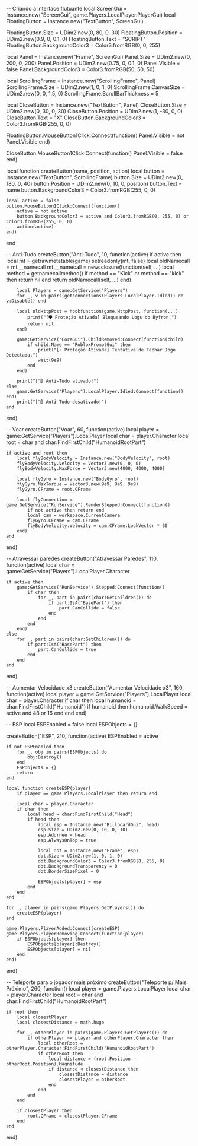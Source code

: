 -- Criando a interface flutuante
local ScreenGui = Instance.new("ScreenGui", game.Players.LocalPlayer.PlayerGui)
local FloatingButton = Instance.new("TextButton", ScreenGui)

FloatingButton.Size = UDim2.new(0, 80, 0, 30)
FloatingButton.Position = UDim2.new(0.9, 0, 0.1, 0)
FloatingButton.Text = "SCRIPT"
FloatingButton.BackgroundColor3 = Color3.fromRGB(0, 0, 255)

local Panel = Instance.new("Frame", ScreenGui)
Panel.Size = UDim2.new(0, 200, 0, 200)
Panel.Position = UDim2.new(0.75, 0, 0.1, 0)
Panel.Visible = false
Panel.BackgroundColor3 = Color3.fromRGB(50, 50, 50)

local ScrollingFrame = Instance.new("ScrollingFrame", Panel)
ScrollingFrame.Size = UDim2.new(1, 0, 1, 0)
ScrollingFrame.CanvasSize = UDim2.new(0, 0, 1.5, 0)
ScrollingFrame.ScrollBarThickness = 5

local CloseButton = Instance.new("TextButton", Panel)
CloseButton.Size = UDim2.new(0, 30, 0, 30)
CloseButton.Position = UDim2.new(1, -30, 0, 0)
CloseButton.Text = "X"
CloseButton.BackgroundColor3 = Color3.fromRGB(255, 0, 0)

FloatingButton.MouseButton1Click:Connect(function()
    Panel.Visible = not Panel.Visible
end)

CloseButton.MouseButton1Click:Connect(function()
    Panel.Visible = false
end)

local function createButton(name, position, action)
    local button = Instance.new("TextButton", ScrollingFrame)
    button.Size = UDim2.new(0, 180, 0, 40)
    button.Position = UDim2.new(0, 10, 0, position)
    button.Text = name
    button.BackgroundColor3 = Color3.fromRGB(255, 0, 0)

    local active = false
    button.MouseButton1Click:Connect(function()
        active = not active
        button.BackgroundColor3 = active and Color3.fromRGB(0, 255, 0) or Color3.fromRGB(255, 0, 0)
        action(active)
    end)
end

-- Anti-Tudo
createButton("Anti-Tudo", 10, function(active)
    if active then
        local mt = getrawmetatable(game)
        setreadonly(mt, false)
        local oldNamecall = mt.__namecall
        mt.__namecall = newcclosure(function(self, ...)
            local method = getnamecallmethod()
            if method == "Kick" or method == "kick" then return nil end
            return oldNamecall(self, ...)
        end)

        local Players = game:GetService("Players")
        for _, v in pairs(getconnections(Players.LocalPlayer.Idled)) do v:Disable() end

        local oldHttpPost = hookfunction(game.HttpPost, function(...)
            print("[🛡️ Proteção Ativada] Bloqueando Logs do Byfron.")
            return nil
        end)

        game:GetService("CoreGui").ChildRemoved:Connect(function(child)
            if child.Name == "RobloxPromptGui" then
                print("[⚠️ Proteção Ativada] Tentativa de Fechar Jogo Detectada.")
                wait(9e9)
            end
        end)

        print("[🔰] Anti-Tudo ativado!")
    else
        game:GetService("Players").LocalPlayer.Idled:Connect(function() end)
        print("[🔰] Anti-Tudo desativado!")
    end
end)

-- Voar
createButton("Voar", 60, function(active)
    local player = game:GetService("Players").LocalPlayer
    local char = player.Character
    local root = char and char:FindFirstChild("HumanoidRootPart")

    if active and root then
        local flyBodyVelocity = Instance.new("BodyVelocity", root)
        flyBodyVelocity.Velocity = Vector3.new(0, 0, 0)
        flyBodyVelocity.MaxForce = Vector3.new(4000, 4000, 4000)

        local flyGyro = Instance.new("BodyGyro", root)
        flyGyro.MaxTorque = Vector3.new(9e9, 9e9, 9e9)
        flyGyro.CFrame = root.CFrame

        local flyConnection = game:GetService("RunService").RenderStepped:Connect(function()
            if not active then return end
            local cam = workspace.CurrentCamera
            flyGyro.CFrame = cam.CFrame
            flyBodyVelocity.Velocity = cam.CFrame.LookVector * 60
        end)
    end
end)

-- Atravessar paredes
createButton("Atravessar Paredes", 110, function(active)
    local char = game:GetService("Players").LocalPlayer.Character

    if active then
        game:GetService("RunService").Stepped:Connect(function()
            if char then
                for _, part in pairs(char:GetChildren()) do
                    if part:IsA("BasePart") then
                        part.CanCollide = false
                    end
                end
            end
        end)
    else
        for _, part in pairs(char:GetChildren()) do
            if part:IsA("BasePart") then
                part.CanCollide = true
            end
        end
    end
end)

-- Aumentar Velocidade x3
createButton("Aumentar Velocidade x3", 160, function(active)
    local player = game:GetService("Players").LocalPlayer
    local char = player.Character
    if char then
        local humanoid = char:FindFirstChild("Humanoid")
        if humanoid then
            humanoid.WalkSpeed = active and 48 or 16
        end
    end
end)

-- ESP
local ESPEnabled = false
local ESPObjects = {}

createButton("ESP", 210, function(active)
    ESPEnabled = active

    if not ESPEnabled then
        for _, obj in pairs(ESPObjects) do
            obj:Destroy()
        end
        ESPObjects = {}
        return
    end

    local function createESP(player)
        if player == game.Players.LocalPlayer then return end

        local char = player.Character
        if char then
            local head = char:FindFirstChild("Head")
            if head then
                local esp = Instance.new("BillboardGui", head)
                esp.Size = UDim2.new(0, 10, 0, 10)
                esp.Adornee = head
                esp.AlwaysOnTop = true

                local dot = Instance.new("Frame", esp)
                dot.Size = UDim2.new(1, 0, 1, 0)
                dot.BackgroundColor3 = Color3.fromRGB(0, 255, 0)
                dot.BackgroundTransparency = 0
                dot.BorderSizePixel = 0

                ESPObjects[player] = esp
            end
        end
    end

    for _, player in pairs(game.Players:GetPlayers()) do
        createESP(player)
    end

    game.Players.PlayerAdded:Connect(createESP)
    game.Players.PlayerRemoving:Connect(function(player)
        if ESPObjects[player] then
            ESPObjects[player]:Destroy()
            ESPObjects[player] = nil
        end
    end)
end)

-- Teleporte para o jogador mais próximo
createButton("Teleporte p/ Mais Próximo", 260, function()
    local player = game.Players.LocalPlayer
    local char = player.Character
    local root = char and char:FindFirstChild("HumanoidRootPart")

    if root then
        local closestPlayer
        local closestDistance = math.huge

        for _, otherPlayer in pairs(game.Players:GetPlayers()) do
            if otherPlayer ~= player and otherPlayer.Character then
                local otherRoot = otherPlayer.Character:FindFirstChild("HumanoidRootPart")
                if otherRoot then
                    local distance = (root.Position - otherRoot.Position).Magnitude
                    if distance < closestDistance then
                        closestDistance = distance
                        closestPlayer = otherRoot
                    end
                end
            end
        end

        if closestPlayer then
            root.CFrame = closestPlayer.CFrame
        end
    end
end)
